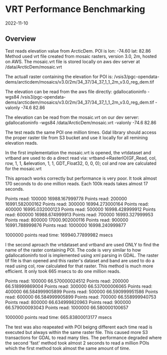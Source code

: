 # VRT Performance Benchmarking

2022-11-10

## Overview

Test reads elevation value from ArcticDem. POI is lon: -74.60  lat: 82.86
Method used vrt file created from mosaic rasters, version 3.0, 2m, hosted on AWS.
The mosaic.vrt file is stored locally on aws dev server at /data/ArcticDem/mosaic.vrt

The actuall raster containing the elevation for POI is: 
/vsis3/pgc-opendata-dems/arcticdem/mosaics/v3.0/2m/34_37/34_37_1_1_2m_v3.0_reg_dem.tif

The elevation can be read from the aws file directly:
gdallocationinfo -wgs84 /vsis3/pgc-opendata-dems/arcticdem/mosaics/v3.0/2m/34_37/34_37_1_1_2m_v3.0_reg_dem.tif -valonly -74.6 82.86

The elevation can be read from the mosaic.vrt on our dev server:
gdallocationinfo -wgs84 /data/ArcticDem/mosaic.vrt -valonly -74.6 82.86


The test reads the same POI one million times. Gdal library should access the proper raster tile from S3 bucket and use it locally 
for all remining elevation reads. 

In the first implementation the mosaic.vrt is opened, the vrtdataset and vrtband are used to do a direct read via:
vrtband->RasterIO(GF_Read, col, row, 1, 1, &elevation, 1, 1, GDT_Float32, 0, 0, 0);
col and row are calculated for the mosaic.vrt

This aproach works correctly but performance is very poor. It took almost 170 seconds to do one million reads. Each 100k reads takes almost 17 seconds.

Points read:	100000	16988.167999778
Points read:	200000	16991.582000162
Points read:	300000	16994.273000164
Points read:	400000	16995.032000123
Points read:	500000	16998.428999912
Points read:	600000	16988.674999913
Points read:	700000	16993.327999953
Points read:	800000	17000.902000116
Points read:	900000	16991.788999876
Points read:	1000000	16998.240999877

1000000	points read time: 169940.77899982 msecs


I the second aproach the vrtdataset and vrtband are used ONLY to find the name of the raster containing POI. 
The code is very similar to how gdallocationinfo tool is implemented using xml parsing in GDAL. 
The raster tif file is than opened and this raster's dataset and band are used to do a read using col, row calculated for that
raster. This method is much more efficient. It only took 665 msecs to do one million reads.

Points read:	100000	66.570000024512
Points read:	200000	66.518999869004
Points read:	300000	66.537000006065
Points read:	400000	66.584999905899
Points read:	500000	66.590999951586
Points read:	600000	66.584999905899
Points read:	700000	66.558999940753
Points read:	800000	66.634999820963
Points read:	900000	66.579000093043
Points read:	1000000	66.580000100657

1000000	points read time: 665.83800013177 msecs


The test was also reapeated with POI beigng different each time read is executed but always within the same raster file. This caused 
more S3 transactions for GDAL to read many tiles. The performance degraded where the second 'fast' method took almost 2 seconds to read a million POIs which the first method took almost the same amount of time. 



